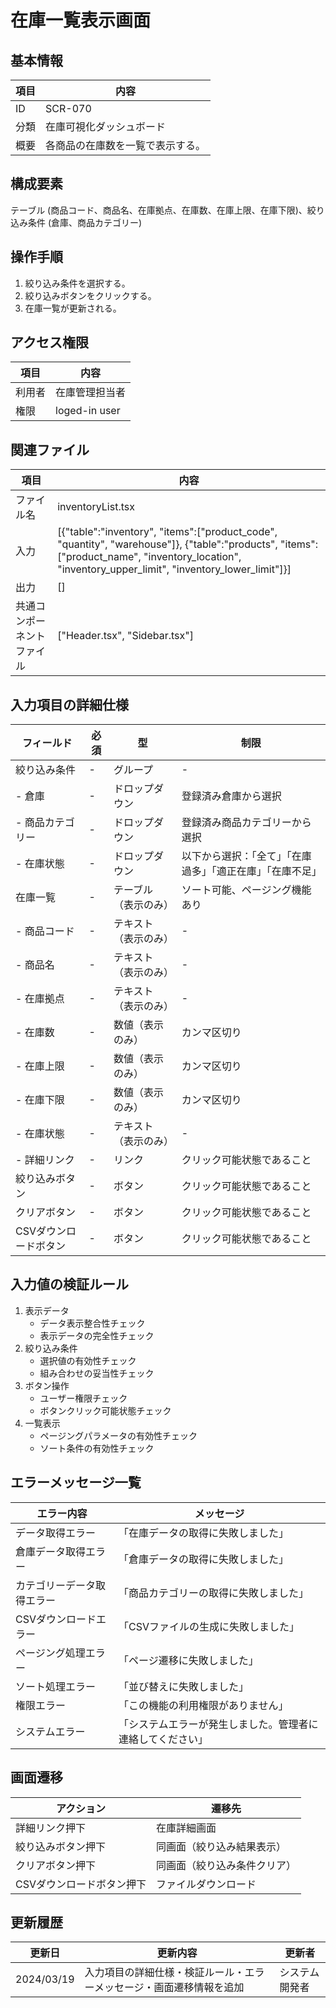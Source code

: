 # 在庫一覧表示画面

## 基本情報
| 項目 | 内容 |
|------|------|
| ID | SCR-070 |
| 分類 | 在庫可視化ダッシュボード |
| 概要 | 各商品の在庫数を一覧で表示する。 |

## 構成要素
テーブル (商品コード、商品名、在庫拠点、在庫数、在庫上限、在庫下限)、絞り込み条件 (倉庫、商品カテゴリー)

## 操作手順
1. 絞り込み条件を選択する。
2. 絞り込みボタンをクリックする。
3. 在庫一覧が更新される。

## アクセス権限
| 項目 | 内容 |
|------|------|
| 利用者 | 在庫管理担当者 |
| 権限 | loged-in user |

## 関連ファイル
| 項目 | 内容 |
|------|------|
| ファイル名 | inventoryList.tsx |
| 入力 | [{\"table\":\"inventory\", \"items\":[\"product_code\", \"quantity\", \"warehouse\"]}, {\"table\":\"products\", \"items\":[\"product_name\", \"inventory_location\", \"inventory_upper_limit\", \"inventory_lower_limit\"]}] |
| 出力 | [] |
| 共通コンポーネントファイル | [\"Header.tsx\", \"Sidebar.tsx\"] |

## 入力項目の詳細仕様
| フィールド | 必須 | 型 | 制限 |
|------------|------|-----|------|
| 絞り込み条件 | - | グループ | - |
| - 倉庫 | - | ドロップダウン | 登録済み倉庫から選択 |
| - 商品カテゴリー | - | ドロップダウン | 登録済み商品カテゴリーから選択 |
| - 在庫状態 | - | ドロップダウン | 以下から選択：「全て」「在庫過多」「適正在庫」「在庫不足」 |
| 在庫一覧 | - | テーブル（表示のみ） | ソート可能、ページング機能あり |
| - 商品コード | - | テキスト（表示のみ） | - |
| - 商品名 | - | テキスト（表示のみ） | - |
| - 在庫拠点 | - | テキスト（表示のみ） | - |
| - 在庫数 | - | 数値（表示のみ） | カンマ区切り |
| - 在庫上限 | - | 数値（表示のみ） | カンマ区切り |
| - 在庫下限 | - | 数値（表示のみ） | カンマ区切り |
| - 在庫状態 | - | テキスト（表示のみ） | - |
| - 詳細リンク | - | リンク | クリック可能状態であること |
| 絞り込みボタン | - | ボタン | クリック可能状態であること |
| クリアボタン | - | ボタン | クリック可能状態であること |
| CSVダウンロードボタン | - | ボタン | クリック可能状態であること |

## 入力値の検証ルール
1. 表示データ
   - データ表示整合性チェック
   - 表示データの完全性チェック
2. 絞り込み条件
   - 選択値の有効性チェック
   - 組み合わせの妥当性チェック
3. ボタン操作
   - ユーザー権限チェック
   - ボタンクリック可能状態チェック
4. 一覧表示
   - ページングパラメータの有効性チェック
   - ソート条件の有効性チェック

## エラーメッセージ一覧
| エラー内容 | メッセージ |
|------------|------------|
| データ取得エラー | 「在庫データの取得に失敗しました」 |
| 倉庫データ取得エラー | 「倉庫データの取得に失敗しました」 |
| カテゴリーデータ取得エラー | 「商品カテゴリーの取得に失敗しました」 |
| CSVダウンロードエラー | 「CSVファイルの生成に失敗しました」 |
| ページング処理エラー | 「ページ遷移に失敗しました」 |
| ソート処理エラー | 「並び替えに失敗しました」 |
| 権限エラー | 「この機能の利用権限がありません」 |
| システムエラー | 「システムエラーが発生しました。管理者に連絡してください」 |

## 画面遷移
| アクション | 遷移先 |
|------------|--------|
| 詳細リンク押下 | 在庫詳細画面 |
| 絞り込みボタン押下 | 同画面（絞り込み結果表示） |
| クリアボタン押下 | 同画面（絞り込み条件クリア） |
| CSVダウンロードボタン押下 | ファイルダウンロード |

## 更新履歴
| 更新日 | 更新内容 | 更新者 |
|--------|----------|--------|
| 2024/03/19 | 入力項目の詳細仕様・検証ルール・エラーメッセージ・画面遷移情報を追加 | システム開発者 |
